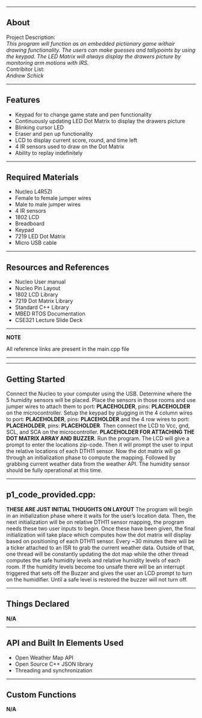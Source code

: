 -------------------
About
-------------------
Project Description:  
_This program will function as an embedded pictionary game withair drawing functionality. The users can make guesses and tallypoints by using the keypad. The LED Matrix will always display the drawers picture by monitoring arm motions with IRS._  
Contribitor List:  
_Andrew Schick_

--------------------
Features
--------------------
* Keypad for to change game state and pen functionality
* Continuously updating LED Dot Matrix to display the drawers picture
* Blinking cursor LED
* Eraser and pen up functionality
* LCD to display current score, round, and time left
* 4 IR sensors used to draw on the Dot Matrix
* Ability to replay indefinitely

--------------------
Required Materials
--------------------
* Nucleo L4R5ZI
* Female to female jumper wires
* Male to male jumper wires
* 4 IR sensors
* 1802 LCD
* Breadboard
* Keypad
* 7219 LED Dot Matrix
* Micro USB cable

--------------------
Resources and References
--------------------
* Nucleo User manual
* Nucleo Pin Layout
* 1802 LCD Library
* 7219 Dot Matrix Library
* Standard C++ Library
* MBED RTOS Documentation
* CSE321 Lecture Slide Deck

---
**NOTE**

All reference links are present in the main.cpp file

---

--------------------
Getting Started
--------------------
Connect the Nucleo to your computer using the USB. Determine where the 5 humidity sensors will be placed. Place the sensors in those rooms and use jumper wires to attach them to port: **PLACEHOLDER**, pins: **PLACEHOLDER** on the microcontroller. Setup the keypad by plugging in the 4 column wires to port: **PLACEHOLDER**, pins: **PLACEHOLDER** and the 4 row wires to port: **PLACEHOLDER**, pins: **PLACEHOLDER**. Then connect the LCD to Vcc, gnd, SCL, and SCA on the microcontroller. **PLACEHOLDER FOR ATTACHING THE DOT MATRIX ARRAY AND BUZZER.** Run the program. The LCD will give a prompt to enter the locations zip-code. Then it will prompt the user to input the relative locations of each DTH11 sensor. Now the dot matrix will go through an initialization phase to compute the mapping. Followed by grabbing current weather data from the weather API. The humidity sensor should be fully operational at this time.

--------------------
p1_code_provided.cpp:
--------------------
**THESE ARE JUST INITIAL THOUGHTS ON LAYOUT**
The program will begin in an initialization phase where it waits for the user’s location data. Then, the next initialization will be on relative DTH11 sensor mapping, the program needs these two user inputs to begin. Once these have been given, the final initialization will take place which computes how the dot matrix will display based on positioning of each DTH11 sensor. Every ~30 minutes there will be a ticker attached to an ISR to grab the current weather data. Outside of that, one thread will be constantly updating the dot map while the other thread computes the safe humidity levels and relative humidity levels of each room. If the humidity levels become too unsafe there will be an interrupt triggered that sets off the Buzzer and gives the user an LCD prompt to turn on the humidifier. Until a safe level is restored the buzzer will not turn off. 

----------
Things Declared
----------
**N/A**

----------
API and Built In Elements Used
----------
* Open Weather Map API
* Open Source C++ JSON library
* Threading and synchronization

----------
Custom Functions
----------
**N/A**
